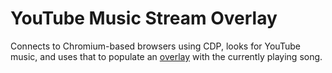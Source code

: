 # YouTube Music Stream Overlay

Connects to Chromium-based browsers using CDP, looks for YouTube music, and uses that to populate an [overlay](./web/)
with the currently playing song.
